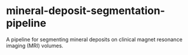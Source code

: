 mineral-deposit-segmentation-pipeline
=====================================

A pipeline for segmenting mineral deposits on clinical magnet resonance imaging (MRI) volumes.